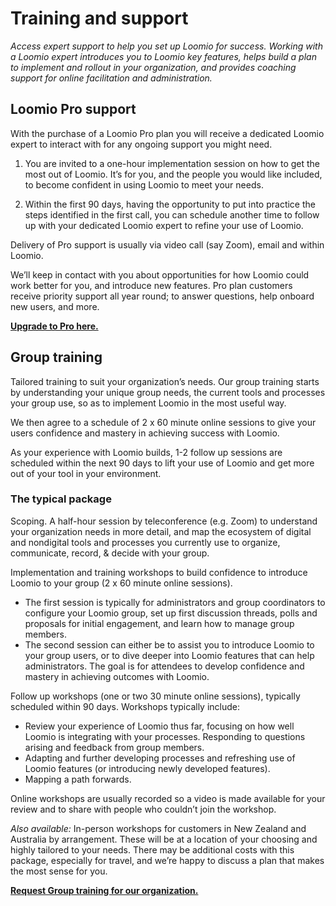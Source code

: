 # Training and support
_Access expert support to help you set up Loomio for success. Working with a Loomio expert introduces you to Loomio key features, helps build a plan to implement and rollout in your organization, and provides coaching support for online facilitation and administration._

## Loomio Pro support
With the purchase of a Loomio Pro plan you will receive a dedicated Loomio expert to interact with for any ongoing support you might need.

1. You are invited to a one-hour implementation session on how to get the most out of Loomio. It’s for you, and the people you would like included, to become confident in using Loomio to meet your needs.

2. Within the first 90 days, having the opportunity to put into practice the steps identified in the first call, you can schedule another time to follow up with your dedicated Loomio expert to refine your use of Loomio.

Delivery of Pro support is usually via video call (say Zoom), email and within Loomio.

We’ll keep in contact with you about opportunities for how Loomio could work better for you, and introduce new features. Pro plan customers receive priority support all year round; to answer questions, help onboard new users, and more.

**[Upgrade to Pro here.](https://loomio.org/upgrade)**

## Group training
Tailored training to suit your organization’s needs.  Our group training starts by understanding your unique group needs, the current tools and processes your group use, so as to implement Loomio in the most useful way.

We then agree to a schedule of 2 x 60 minute online sessions to give your users confidence and mastery in achieving success with Loomio.

As your experience with Loomio builds, 1-2 follow up sessions are scheduled within the next 90 days to lift your use of Loomio and get more out of your tool in your environment.

### The typical package

Scoping. A half-hour session by teleconference (e.g. Zoom) to understand your organization needs in more detail, and map the ecosystem of digital and nondigital tools and processes you currently use to organize, communicate, record, & decide with your group.

Implementation and training workshops to build confidence to introduce Loomio to your group (2 x 60 minute online sessions).  

- The first session is typically for administrators and group coordinators to configure your Loomio group, set up first discussion threads, polls and proposals for initial engagement, and learn how to manage group members.
- The second session can either be to assist you to introduce Loomio to your group users, or to dive deeper into Loomio features that can help administrators. The goal is for attendees to develop confidence and mastery in achieving outcomes with Loomio.

Follow up workshops (one or two 30 minute online sessions), typically scheduled within 90 days. Workshops typically include:

- Review your experience of Loomio thus far, focusing on how well Loomio is integrating with your processes. Responding to questions arising and feedback from group members.
- Adapting and further developing processes and refreshing use of Loomio features (or introducing newly developed features).
- Mapping a path forwards.

Online workshops are usually recorded so a video is made available for your review and to share with people who couldn’t join the workshop.

_Also available:_ In-person workshops for customers in New Zealand and Australia by arrangement. These will be at a location of your choosing and highly tailored to your needs. There may be additional costs with this package, especially for travel, and we’re happy to discuss a plan that makes the most sense for you.

**[Request Group training for our organization.](https://loomio.org/contact)**
